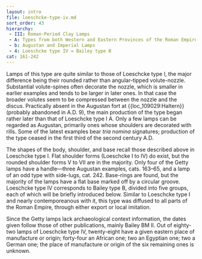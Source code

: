 ```yaml
---
layout: intro
file: loeschcke-type-iv.md
sort_order: 43
hierarchy:
 - III: Roman-Period Clay Lamps
 - A: Types from both Western and Eastern Provinces of the Roman Empire
 - b: Augustan and Imperial Lamps
 - 4: Loeschcke type IV = Bailey type B
cat: 161-242
---
```


Lamps of this type are quite similar to those of Loeschcke type I, the major difference being their rounded rather than angular-tipped volute-nozzle. Substantial volute-spines often decorate the nozzle, which is smaller in earlier examples and tends to be larger in later ones. In that case the broader volutes seem to be compressed between the nozzle and the discus. Practically absent in the Augustan fort at {{loc_109029:Haltern}} (probably abandoned in A.D. 9), the main production of the type began rather later than that of Loeschcke type I A. Only a few lamps can be regarded as Augustan, primarily ones whose shoulders are decorated with rills. Some of the latest examples bear *tria nomina* signatures; production of the type ceased in the first third of the second century A.D.

The shapes of the body, shoulder, and base recall those described above in Loeschcke type I. Flat shoulder forms (Loeschcke I to IV) do exist, but the rounded shoulder forms V to VII are in the majority. Only four of the Getty lamps have a handle—three Augustan examples, cats. 163–65, and a lamp of an odd type with side-lugs, cat. 242. Base-rings are found, but the majority of the lamps have a flat base marked off by a circular groove. Loeschcke type IV corresponds to Bailey type B, divided into five groups, each of which will be briefly introduced below. Similar to Loeschcke type I and nearly contemporeanous with it, this type was diffused to all parts of the Roman Empire, through either export or local imitation.

Since the Getty lamps lack archaeological context information, the dates given follow those of other publications, mainly Bailey BM II. Out of eighty-two lamps of Loeschcke type IV, twenty-eight have a given eastern place of manufacture or origin; forty-four an African one; two an Egyptian one; two a German one; the place of manufacture or origin of the six remaining ones is unknown.
